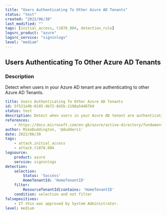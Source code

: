 ```yaml
---
title: "Users Authenticating To Other Azure AD Tenants"
status: "test"
created: "2022/06/30"
last_modified: ""
tags: [initial_access, t1078_004, detection_rule]
logsrc_product: "azure"
logsrc_service: "signinlogs"
level: "medium"
---
```


## Users Authenticating To Other Azure AD Tenants

### Description

Detect when users in your Azure AD tenant are authenticating to other Azure AD Tenants.

```yml
title: Users Authenticating To Other Azure AD Tenants
id: 5f521e4b-0105-4b72-845b-2198a54487b9
status: test
description: Detect when users in your Azure AD tenant are authenticating to other Azure AD Tenants.
references:
    - https://docs.microsoft.com/en-gb/azure/active-directory/fundamentals/security-operations-user-accounts#monitoring-external-user-sign-ins
author: MikeDuddington, '@dudders1'
date: 2022/06/30
tags:
    - attack.initial_access
    - attack.t1078.004
logsource:
    product: azure
    service: signinlogs
detection:
    selection:
        Status: 'Success'
        HomeTenantId: 'HomeTenantID'
    filter:
        ResourceTenantId|contains: 'HomeTenantID'
    condition: selection and not filter
falsepositives:
    - If this was approved by System Administrator.
level: medium

```
